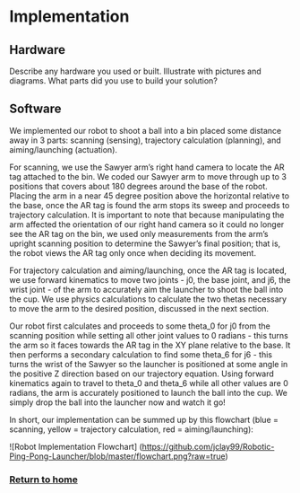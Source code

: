 # Implementation

## Hardware
Describe any hardware you used or built. Illustrate with pictures and diagrams.
What parts did you use to build your solution?

## Software
We implemented our robot to shoot a ball into a bin placed some distance away in 3 parts: scanning (sensing), trajectory calculation (planning), and aiming/launching (actuation). 

For scanning, we use the Sawyer arm’s right hand camera to locate the AR tag attached to the bin. We coded our Sawyer arm to move through up to 3 positions that covers about 180 degrees around the base of the robot. Placing the arm in a near 45 degree position above the horizontal relative to the base, once the AR tag is found the arm stops its sweep and proceeds to trajectory calculation. It is important to note that because manipulating the arm affected the orientation of our right hand camera so it could no longer see the AR tag on the bin, we used only measurements from the arm’s upright scanning position to determine the Sawyer’s final position; that is, the robot views the AR tag only once when deciding its movement. 

For trajectory calculation and aiming/launching, once the AR tag is located, we use forward kinematics to move two joints - j0, the base joint, and j6, the wrist joint - of the arm to accurately aim the launcher to shoot the ball into the cup. We use physics calculations to calculate the two thetas necessary to move the arm to the desired position, discussed in the next section. 

Our robot first calculates and proceeds to some theta_0 for j0 from the scanning position while setting all other joint values to 0 radians - this turns the arm so it faces towards the AR tag in the XY plane relative to the base. It then performs a secondary calculation to find some theta_6 for j6 - this turns the wrist of the Sawyer so the launcher is positioned at some angle in the positive Z direction based on our trajectory equation. Using forward kinematics again to travel to theta_0 and theta_6 while all other values are 0 radians, the arm is accurately positioned to launch the ball into the cup. We simply drop the ball into the launcher now and watch it go!

In short, our implementation can be summed up by this flowchart (blue = scanning, yellow = trajectory calculation, red = aiming/launching):

![Robot Implementation Flowchart] (https://github.com/jclay99/Robotic-Ping-Pong-Launcher/blob/master/flowchart.png?raw=true)


### [Return to home](index.md)
